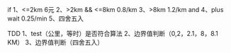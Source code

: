 if
1、<=2km  6元
2、>2km && <=8km  0.8/km
3、>8km   1.2/km
and
4、plus wait  0.25/min
5、四舍五入

TDD
1、test（公里，等时）是否符合算法
2、边界值判断（0,2，2.1，8，8.1  KM）
3、边界值判断（四舍五入）